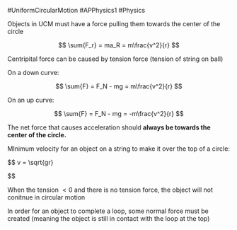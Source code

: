 #UniformCircularMotion #APPhysics1 #Physics

Objects in UCM must have a force pulling them towards the center of the circle

$$
\sum{F_r} = ma_R = m\frac{v^2}{r}
$$

Centripital force can be caused by tension force (tension of string on ball)

On a down curve:

$$
\sum{F} = F_N - mg = m\frac{v^2}{r}
$$

On an up curve:

$$
\sum{F} = F_N - mg = -m\frac{v^2}{r}
$$

The net force that causes acceleration should **always be towards the center of the circle.** 

 MInimum velocity for an object on a string to make it over the top of a circle:

 $$
 v = \sqrt{gr}
 
 
 $$

When the tension $<0$ and there is no tension force, the object will not conitnue in circular motion

In order for an object to complete a loop, some normal force must be created (meaning the object is still in contact with the loop at the top)